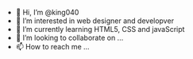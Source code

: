 - 👋 Hi, I’m @king040
- 👀 I’m interested in web designer and developver
- 🌱 I’m currently learning HTML5, CSS and javaScript 
- 💞️ I’m looking to collaborate on ...
- 📫 How to reach me ...

<!---
king040/king040 is a ✨ special ✨ repository because its `README.md` (this file) appears on your GitHub profile.
You can click the Preview link to take a look at your changes.
--->
